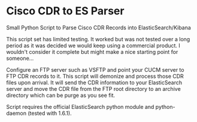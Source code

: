 Cisco CDR to ES Parser
==========

Small Python Script to Parse Cisco CDR Records into ElasticSearch/Kibana

This script set has limited testing.  It worked but was not tested over a long period as it was decided we would keep using a
commercial product.  I wouldn't consider it complete but might make a nice starting point for someone...

Configure an FTP server such as VSFTP and point your CUCM server to FTP CDR records to it.  This script will demonize and 
process those CDR files upon arrival.  It will send the CDR information to your ElasticSearch server and move the CDR file from 
the FTP root directory to an archive directory which can be purge as you see fit.

Script requires the official ElasticSearch python module and python-daemon (tested with 1.6.1).
